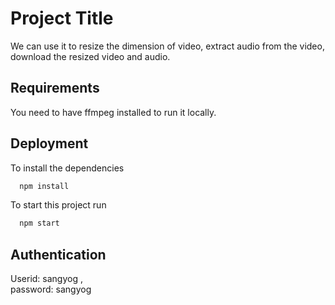 # Project Title

We can use it to resize the dimension of video, extract audio from the video, download the resized video and audio.

## Requirements

You need to have ffmpeg installed to run it locally.

## Deployment

To install the dependencies

```bash
  npm install
```

To start this project run

```bash
  npm start
```

## Authentication

Userid: sangyog ,  
password: sangyog
